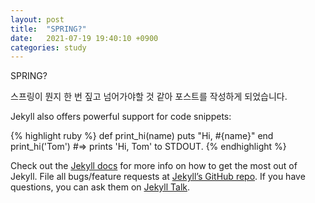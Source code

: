 ```yaml
---
layout: post
title:  "SPRING?"
date:   2021-07-19 19:40:10 +0900
categories: study
---
```

SPRING?

스프링이 뭔지 한 번 짚고 넘어가야할 것 같아 포스트를 작성하게 되었습니다.

Jekyll also offers powerful support for code snippets:

{% highlight ruby %}
def print_hi(name)
  puts "Hi, #{name}"
end
print_hi('Tom')
#=> prints 'Hi, Tom' to STDOUT.
{% endhighlight %}

Check out the [Jekyll docs][jekyll-docs] for more info on how to get the most out of Jekyll. File all bugs/feature requests at [Jekyll’s GitHub repo][jekyll-gh]. If you have questions, you can ask them on [Jekyll Talk][jekyll-talk].

[jekyll-docs]: https://jekyllrb.com/docs/home
[jekyll-gh]:   https://github.com/jekyll/jekyll
[jekyll-talk]: https://talk.jekyllrb.com/
